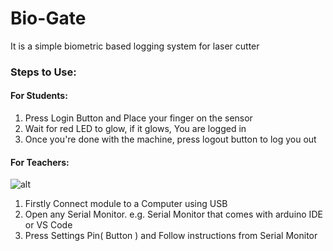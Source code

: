 # Bio-Gate

It is a simple biometric based logging system for laser cutter


### Steps to Use:
#### For Students:
1. Press Login Button and Place your finger on the sensor
2. Wait for red LED to glow, if it glows, You are logged in
3. Once you're done with the machine, press logout button to log you out

#### For Teachers:
![alt](/images/parts/final_without_casing.png)
1. Firstly Connect module to a Computer using USB
2. Open any Serial Monitor. e.g. Serial Monitor that comes with arduino IDE or VS Code
3. Press Settings Pin( Button ) and Follow instructions from Serial Monitor